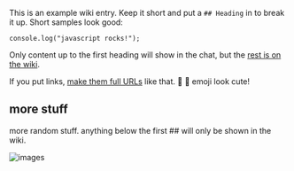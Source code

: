 This is an example wiki entry. Keep it short and put a `## Heading` in to break it up.
Short samples look good:
```
console.log("javascript rocks!");
```
Only content up to the first heading will show in the chat, but the [rest is on the wiki](https://github.com/FreeCodeCamp/freecodecamp/wiki/example).

If you put links, [make them full URLs](https://github.com/FreeCodeCamp/freecodecamp/wiki/example) like that.
:star2: :hamster: emoji look cute!

## more stuff
more random stuff. anything below the first ## will only be shown in the wiki.

![images](https://s3.amazonaws.com/freecodecamp/landingIcons_connect.svg.gz)

